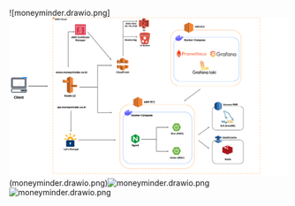 ![moneyminder.drawio.png]![system_architecture.png](system_architecture.png)(moneyminder.drawio.png)![moneyminder.drawio.png](moneyminder.drawio.png)![moneyminder.drawio.png](..%2F..%2Fmoneyminder.drawio.png)